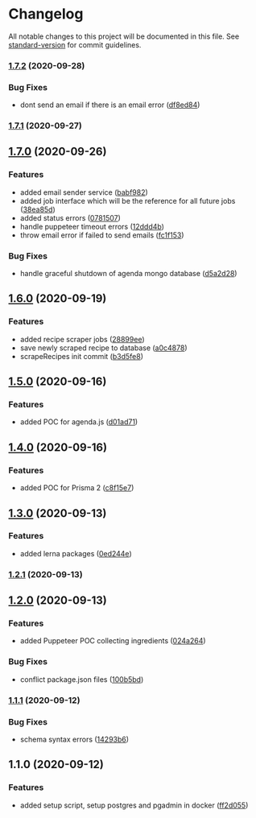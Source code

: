 # Changelog

All notable changes to this project will be documented in this file. See [standard-version](https://github.com/conventional-changelog/standard-version) for commit guidelines.

### [1.7.2](https://github.com/Lilmortal/foodbudget/compare/v1.7.1...v1.7.2) (2020-09-28)


### Bug Fixes

* dont send an email if there is an email error ([df8ed84](https://github.com/Lilmortal/foodbudget/commit/df8ed84bde3c1d2d5b97019abb588d6402387e09))

### [1.7.1](https://github.com/Lilmortal/foodbudget/compare/v1.7.0...v1.7.1) (2020-09-27)

## [1.7.0](https://github.com/Lilmortal/foodbudget/compare/v1.6.0...v1.7.0) (2020-09-26)


### Features

* added email sender service ([babf982](https://github.com/Lilmortal/foodbudget/commit/babf982de62da343849ef906744d42fb4308c46a))
* added job interface which will be the reference for all future jobs ([38ea85d](https://github.com/Lilmortal/foodbudget/commit/38ea85d35cd3e0c5f5ee7467580e4c007ded5fc7))
* added status errors ([0781507](https://github.com/Lilmortal/foodbudget/commit/0781507493002a24a2fadffba0bace4a63fd0cd9))
* handle puppeteer timeout errors ([12ddd4b](https://github.com/Lilmortal/foodbudget/commit/12ddd4b0c4fc40f126aac9123a2f236d0c2b4e82))
* throw email error if failed to send emails ([fc1f153](https://github.com/Lilmortal/foodbudget/commit/fc1f153ccfb5d72ff4db2ba989e420fae1afba7a))


### Bug Fixes

* handle graceful shutdown of agenda mongo database ([d5a2d28](https://github.com/Lilmortal/foodbudget/commit/d5a2d284e5ad3c83e0344e52a4c2865fe4c1f9fb))

## [1.6.0](https://github.com/Lilmortal/foodbudget/compare/v1.5.0...v1.6.0) (2020-09-19)


### Features

* added recipe scraper jobs ([28899ee](https://github.com/Lilmortal/foodbudget/commit/28899eed83ac739fcf111b38aaab8065c565da0d))
* save newly scraped recipe to database ([a0c4878](https://github.com/Lilmortal/foodbudget/commit/a0c4878e960c07e88078ae0721d4dd6a12298217))
* scrapeRecipes init commit ([b3d5fe8](https://github.com/Lilmortal/foodbudget/commit/b3d5fe8537d1f6d4f6f60a79b03bac7d560f1080))

## [1.5.0](https://github.com/Lilmortal/foodbudget/compare/v1.4.0...v1.5.0) (2020-09-16)


### Features

* added POC for agenda.js ([d01ad71](https://github.com/Lilmortal/foodbudget/commit/d01ad710dcd56c5c9f193a5717b5db7c72ad6922))

## [1.4.0](https://github.com/Lilmortal/foodbudget/compare/v1.3.0...v1.4.0) (2020-09-16)


### Features

* added POC for Prisma 2 ([c8f15e7](https://github.com/Lilmortal/foodbudget/commit/c8f15e74f8a8e6ed1d478ba2c4e5e483cd9bcd1d))

## [1.3.0](https://github.com/Lilmortal/foodbudget/compare/v1.2.1...v1.3.0) (2020-09-13)


### Features

* added lerna packages ([0ed244e](https://github.com/Lilmortal/foodbudget/commit/0ed244e3e7f0687755d9c2964f16a5ce12672871))

### [1.2.1](https://github.com/Lilmortal/foodbudget/compare/v1.2.0...v1.2.1) (2020-09-13)

## [1.2.0](https://github.com/Lilmortal/foodbudget/compare/v1.1.1...v1.2.0) (2020-09-13)


### Features

* added Puppeteer POC collecting ingredients ([024a264](https://github.com/Lilmortal/foodbudget/commit/024a2640c893f418dda8161a6799187e07aab0d2))


### Bug Fixes

* conflict package.json files ([100b5bd](https://github.com/Lilmortal/foodbudget/commit/100b5bdb91f5c4f86bfde220b0069d61531388f0))

### [1.1.1](https://github.com/Lilmortal/foodbudget/compare/v1.1.0...v1.1.1) (2020-09-12)


### Bug Fixes

* schema syntax errors ([14293b6](https://github.com/Lilmortal/foodbudget/commit/14293b66f1f65d6b5fb10cc23d74cfbee118c4de))

## 1.1.0 (2020-09-12)


### Features

* added setup script, setup postgres and pgadmin in docker ([ff2d055](https://github.com/Lilmortal/foodbudget/commit/ff2d0556f1d78cb8c994861c3b94d936ca3410da))
